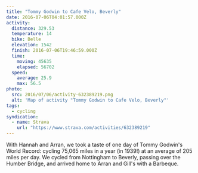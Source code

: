 ```yaml
---
title: "Tommy Godwin to Cafe Velo, Beverly"
date: 2016-07-06T04:01:57.000Z
activity:
  distance: 329.53
  temperature: 14
  bike: Belle
  elevation: 1542
  finish: 2016-07-06T19:46:59.000Z
  time:
    moving: 45635
    elapsed: 56702
  speed:
    average: 25.9
    max: 56.5
photo:
  src: 2016/07/06/activity-632389219.png
  alt: 'Map of activity "Tommy Godwin to Cafe Velo, Beverly"'
tags:
  - cycling
syndication:
  - name: Strava
    url: "https://www.strava.com/activities/632389219"
---
```


With Hannah and Arran, we took a taste of one day of Tommy Godwin's World Record: cycling 75,065 miles in a year (in 1939!) at an average of 205 miles per day. We cycled from Nottingham to Beverly, passing over the Humber Bridge, and arrived home to Arran and Gill's with a Barbeque.
